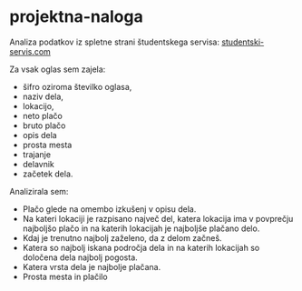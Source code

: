 # projektna-naloga
Analiza podatkov iz spletne strani študentskega servisa: [studentski-servis.com](https://www.studentski-servis.com/studenti)

Za vsak oglas sem zajela:
- šifro oziroma številko oglasa,
- naziv dela,
- lokacijo,
- neto plačo
- bruto plačo
- opis dela
- prosta mesta
- trajanje
- delavnik
- začetek dela.

Analizirala sem:
- Plačo glede na omembo izkušenj v opisu dela.
- Na kateri lokaciji je razpisano največ del, katera lokacija ima v povprečju najboljšo plačo in na katerih lokacijah je najboljše plačano delo.
- Kdaj je trenutno najbolj zaželeno, da z delom začneš.
- Katera so najbolj iskana področja dela in na katerih lokacijah so določena dela najbolj pogosta.
- Katera vrsta dela je najbolje plačana.
- Prosta mesta in plačilo
